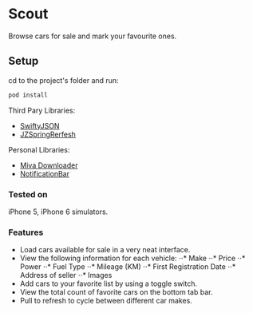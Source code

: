 # Scout
Browse cars for sale and mark your favourite ones.

## Setup

cd to the project's folder and run:
```swift
pod install
```
Third Pary Libraries:
- [SwiftyJSON](https://github.com/SwiftyJSON/SwiftyJSON)
- [JZSpringRerfesh](https://github.com/newbdez33/JZSpringRefresh)

Personal Libraries:
- [Miva Downloader](https://github.com/furqanmk/Miva)
- [NotificationBar](https://github.com/furqanmk/Notificationbar)

### Tested on
iPhone 5, iPhone 6 simulators.

### Features
- Load cars available for sale in a very neat interface.
- View the following information for each vehicle:
⋅⋅* Make
⋅⋅* Price
⋅⋅* Power
⋅⋅* Fuel Type
⋅⋅* Mileage (KM)
⋅⋅* First Registration Date
⋅⋅* Address of seller
⋅⋅* Images
- Add cars to your favorite list by using a toggle switch.
- View the total count of favorite cars on the bottom tab bar.
- Pull to refresh to cycle between different car makes.


